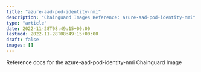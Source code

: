```yaml
---
title: "azure-aad-pod-identity-nmi"
description: "Chainguard Images Reference: azure-aad-pod-identity-nmi"
type: "article"
date: 2022-11-28T08:49:15+00:00
lastmod: 2022-11-28T08:49:15+00:00
draft: false
images: []
---
```


Reference docs for the azure-aad-pod-identity-nmi Chainguard Image
